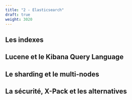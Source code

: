 ```yaml
---
title: "2 - Elasticsearch"
draft: true
weight: 3020
---
```


## Les indexes

## Lucene et le Kibana Query Language

## Le sharding et le multi-nodes

## La sécurité, X-Pack et les alternatives
